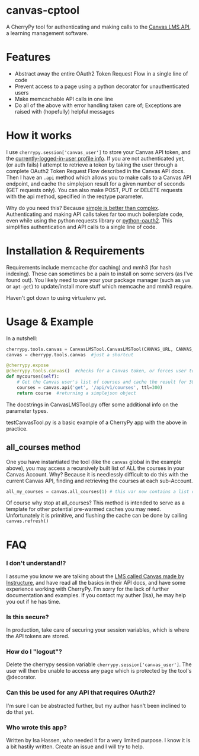 canvas-cptool
=============

A CherryPy tool for authenticating and making calls to the [Canvas LMS API](https://canvas.instructure.com/doc/api/), a learning management software.

# Features

* Abstract away the entire OAuth2 Token Request Flow in a single line of code
* Prevent access to a page using a python decorator for unauthenticated users
* Make memcachable API calls in one line
* Do all of the above with error handling taken care of; Exceptions are raised with (hopefully) helpful messages

# How it works

I use `cherrypy.session['canvas_user']` to store your Canvas API token, and the [currently-logged-in-user profile info](https://canvas.instructure.com/doc/api/users.html). If you are not authenticated yet, (or auth fails) I attempt to retrieve a token by taking the user through a complete OAuth2 Token Request Flow described in the Canvas API docs. Then I have an `.api` method which allows you to make calls to a Canvas API endpoint, and cache the  simplejson result for a given number of seconds (GET requests only). You can also make POST, PUT or DELETE requests with the api method, specified in the reqtype parameter.

Why do you need this? Because [simple is better than complex](http://legacy.python.org/dev/peps/pep-0020/). Authenticating and making API calls takes far too much boilerplate code, even while using the python requests library or [python-oauth2](https://github.com/simplegeo/python-oauth2). This simplifies authentication and API calls to a single line of code.

# Installation & Requirements

Requirements include memcache (for caching) and mmh3 (for hash indexing). These can sometimes be a pain to install on some servers (as I've found out). You likely need to use your your package manager (such as `yum` or `apt-get`) to update/install more stuff which memcache and mmh3 require.

Haven't got down to using virtualenv yet.

# Usage & Example

In a nutshell:

```python
cherrypy.tools.canvas = CanvasLMSTool.CanvasLMSTool(CANVAS_URL, CANVAS_CLIENT_ID, CANVAS_CLIENT_SECRET, MC)
canvas = cherrypy.tools.canvas  #just a shortcut

@cherrypy.expose
@cherrypy.tools.canvas()  #checks for a Canvas token, or forces user to perform the token request flow
def mycourses(self):
    # Get the Canvas user's list of courses and cache the result for 300 seconds
    courses = canvas.api('get', '/api/v1/courses', ttl=300)
    return course  #returning a simplejson object
```

The docstrings in CanvasLMSTool.py offer some additional info on the parameter types.

testCanvasTool.py is a basic example of a CherryPy app with the above in practice. 

## all_courses method

One you have instantiated the tool (like the `canvas` global in the example above), you may access a recursively built list of ALL the courses in your Canvas Account. Why? Because it is needlessly difficult to do this with the current Canvas API, finding and retrieving the courses at each sub-Account.

```python
all_my_courses = canvas.all_courses(1) # this var now contains a list of Course objects from Account ID 1 and all sub Accounts
```

Of course why stop at all_courses? This method is intended to serve as a template for other potential pre-warmed caches you may need. Unfortunately it is primitive, and flushing the cache can be done by calling `canvas.refresh()` 

# FAQ

### I don't understand!?

I assume you know we are talking about the [LMS called Canvas made by Instructure](http://www.instructure.com/), and have read all the basics in their API docs, and have some experience working with CherryPy. I'm sorry for the lack of further documentation and examples. If you contact my auther (Isa), he may help you out if he has time.

### Is this secure?

In production, take care of securing your session variables, which is where the API tokens are stored.

### How do I "logout"?

Delete the cherrypy session variable `cherrypy.session['canvas_user']`. The user will then be unable to access any page which is protected by the tool's @decorator.

### Can this be used for any API that requires OAuth2?

I'm sure I can be abstracted further, but my author hasn't been inclined to do that yet.

### Who wrote this app?

Written by Isa Hassen, who needed it for a very limited purpose. I know it is a bit hastily written. Create an issue and I will try to help.
